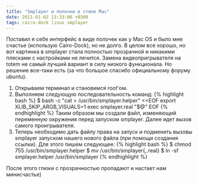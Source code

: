 ```yaml
---
title: "Smplayer и полочки в стиле Mac"
date: 2011-01-02 13:33:00 +0300
tags: cairo-dock linux smplayer
---
```

Поставил я себе интерфейс в виде полочек как у Mac OS и было мне счастье (использую Cairo-Dock), но не долго. В целом все хорошо, но вот картинка в smplayer стала полностью прозрачной и никакими плясками с настройками не лечится. Замена видеопригрывателя на totem не самый лучший вариант в силу низкого функционала. Но решение все-таки есть (за что большое спасибо официальному форуму ubuntu).

1. Открываем терминал и становимся root'ом.
2. Выполняем следующую последовательность команд:
{% highlight bash %}
$ bash -c "cat > /usr/bin/smplayer.helper" <<EOF
export XLIB_SKIP_ARGB_VISUALS=1
exec smplayer.real "\$@"
EOF
{% endhighlight %}
Таким образом мы создали файл, изменяющий переменную окружения перед запуском smplayer. Далее идет вызов самого проигрывателя.
3. Теперь необходимо дать файлу права на запуск и подменить вызовы smplayer запуском нашего нового файла (при помощи создания ссылки). Для этого пишем следующее:
{% highlight bash %}
$ chmod 755 /usr/bin/smplayer.helper
$ mv /usr/bin/smplayer{,.real}
$ ln -sf smplayer.helper /usr/bin/smplayer
{% endhighlight %}

После этого глюки с прозрачностью пропадают и настает нам минисчастье)